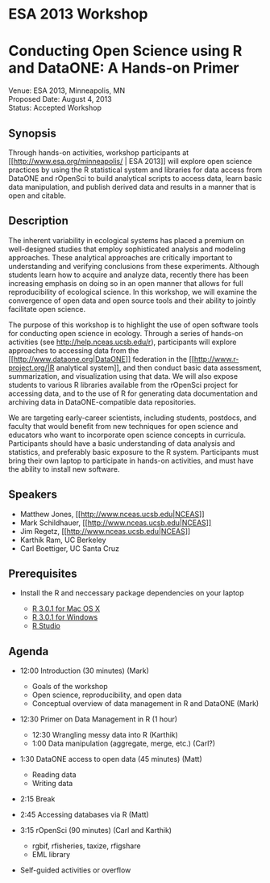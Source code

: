 ESA 2013 Workshop 
=================
Conducting Open Science using R and DataONE: A Hands-on Primer
============================================================== 

Venue: ESA 2013, Minneapolis, MN  
Proposed Date: August 4, 2013  
Status: Accepted Workshop  

Synopsis 
--------

Through hands-on activities, workshop participants at [[http://www.esa.org/minneapolis/ | ESA 2013]] will explore open science practices by using the R statistical system and libraries for data access from DataONE and rOpenSci to build analytical scripts to access data, learn basic data manipulation, and publish derived data and results in a manner that is open and citable.

Description
-----------
The inherent variability in ecological systems has placed a premium on well-designed studies that employ sophisticated analysis and modeling approaches. These analytical approaches are critically important to understanding and verifying conclusions from these experiments.  Although students learn how to acquire and analyze data, recently there has been increasing emphasis on doing so in an open manner that allows for full reproducibility of ecological science.  In this workshop, we will examine the convergence of open data and open source tools and their ability to jointly facilitate open science.

The purpose of this workshop is to highlight the use of open software tools for conducting open science in ecology.  Through a series of hands-on activities (see http://help.nceas.ucsb.edu/r), participants will explore approaches to accessing data from the [[http://www.dataone.org|DataONE]] federation in the [[http://www.r-project.org/|R analytical system]], and then conduct basic data assessment, summarization, and visualization using that data.  We will also expose students to various R libraries available from the rOpenSci project for accessing data, and to the use of R for generating data documentation and archiving data in DataONE-compatible data repositories.

We are targeting early-career scientists, including students, postdocs, and faculty that would benefit from new techniques for open science and educators who want to incorporate open science concepts in curricula. Participants should have a basic understanding of data analysis and statistics, and preferably basic exposure to the R system.  Participants must bring their own laptop to participate in hands-on activities, and must have the ability to install new software. 

Speakers
--------
  * Matthew Jones, [[http://www.nceas.ucsb.edu|NCEAS]]
  * Mark Schildhauer, [[http://www.nceas.ucsb.edu|NCEAS]]
  * Jim Regetz, [[http://www.nceas.ucsb.edu|NCEAS]]
  * Karthik Ram, UC Berkeley
  * Carl Boettiger, UC Santa Cruz

Prerequisites
-------------
- Install the R and neccessary package dependencies on your laptop

  - [R 3.0.1 for Mac OS X][RMac]
  - [R 3.0.1 for Windows][RWin]
  - [R Studio][RStudio]

[RMac]: http://cran.r-project.org/bin/macosx/
[RWin]: http://cran.r-project.org/bin/windows/
[RStudio]: http://www.rstudio.com/ide/download/desktop

Agenda
------

- 12:00 Introduction (30 minutes) (Mark)

  - Goals of the workshop
  - Open science, reproducibility, and open data
  - Conceptual overview of data management in R and DataONE (Mark)

- 12:30 Primer on Data Management in R (1 hour)

  - 12:30 Wrangling messy data into R (Karthik)
  - 1:00 Data manipulation (aggregate, merge, etc.) (Carl?)

- 1:30 DataONE access to open data (45 minutes) (Matt)

  - Reading data
  - Writing data

- 2:15 Break

- 2:45 Accessing databases via R (Matt)

- 3:15 rOpenSci (90 minutes) (Carl and Karthik)

  - rgbif, rfisheries, taxize, rfigshare
  - EML library

- Self-guided activities or overflow
